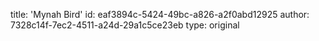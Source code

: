 title: 'Mynah Bird'
id: eaf3894c-5424-49bc-a826-a2f0abd12925
author: 7328c14f-7ec2-4511-a24d-29a1c5ce23eb
type: original
